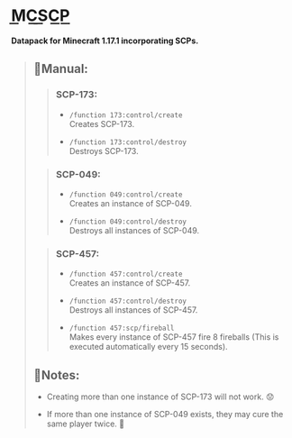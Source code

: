 # M͟C͟S͟C͟P͟

**Datapack for Minecraft 1.17.1 incorporating SCPs.**

>## 📙Manual:
>
>>### SCP-173:
>>
>>- `/function 173:control/create`  
>>Creates SCP-173.
>>
>>- `/function 173:control/destroy`  
>>Destroys SCP-173.
>
>>### SCP-049:
>>
>>- `/function 049:control/create`  
>>Creates an instance of SCP-049.
>>
>>- `/function 049:control/destroy`  
>>Destroys all instances of SCP-049.
>
>>### SCP-457:
>>
>>- `/function 457:control/create`  
>>Creates an instance of SCP-457.
>>
>>- `/function 457:control/destroy`  
>>Destroys all instances of SCP-457.
>>
>>- `/function 457:scp/fireball`  
>>Makes every instance of SCP-457 fire 8 fireballs (This is executed automatically every 15 seconds).
>
>## 📝Notes:
>
>- Creating more than one instance of SCP-173 will not work. 😟
>
>- If more than one instance of SCP-049 exists, they may cure the same player twice. 🤨